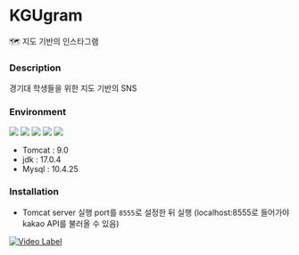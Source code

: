 # KGUgram
🗺 지도 기반의 인스타그램

### Description
경기대 학생들을 위한 지도 기반의 SNS 

### Environment
<img src="https://img.shields.io/badge/java-007396?style=for-the-badge&logo=java&logoColor=white"> <img src="https://img.shields.io/badge/mysql-4479A1?style=for-the-badge&logo=mysql&logoColor=white"> 
<img src="https://img.shields.io/badge/css-1572B6?style=for-the-badge&logo=css3&logoColor=white">
<img src="https://img.shields.io/badge/html5-E34F26?style=for-the-badge&logo=html5&logoColor=white">
<img src="https://img.shields.io/badge/javascript-F7DF1E?style=for-the-badge&logo=javascript&logoColor=black">
- Tomcat : 9.0
- jdk : 17.0.4
- Mysql : 10.4.25

### Installation
- Tomcat server 실행 port를 `8555`로 설정한 뒤 실행 
(localhost:8555로 들어가야 kakao API를 불러올 수 있음)

[![Video Label](https://img.youtube.com/vi/G18zfRNkwp4/0.jpg)](https://www.youtube.com/watch?v=G18zfRNkwp4)

